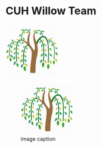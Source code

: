 # CUH Willow Team
![CUH WILLOW](https://github.com/cuhwillow/cuhwillow.github.io/blob/main/images/willow.png)

<figure><img src="images/willow.png"><figcaption>image caption</figcaption></figure>
